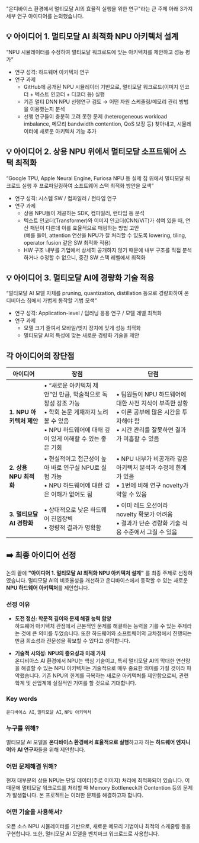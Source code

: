 "온디바이스 환경에서 멀티모달 AI의 효율적 실행을 위한 연구"라는 큰 주제 아래 3가지 세부 연구 아이디어를 논의했습니다.

## 💡 아이디어 1. 멀티모달 AI 최적화 NPU 아키텍처 설계 
“NPU 시뮬레이터를 수정하여 멀티모달 워크로드에 맞는 아키텍처를 제안하고 성능 평가”

* 연구 성격: 하드웨어 아키텍처 연구
* 연구 과제
  * GitHub에 공개된 NPU 시뮬레이터 기반으로, 멀티모달 워크로드(이미지 인코더 + 텍스트 인코더 + 디코더 등) 실행
  * 기존 멀티 DNN NPU 선행연구 검토 → 어떤 자원 스케줄링/메모리 관리 방법을 이용했는지 분석
  * 선행 연구들이 충분히 고려 못한 문제 (heterogeneous workload imbalance, 메모리 bandwidth contention, QoS 보장 등) 찾아내고, 시뮬레이터에 새로운 아키텍처 기능 추가

## 💡 아이디어 2. 상용 NPU 위에서 멀티모달 소프트웨어 스택 최적화  
“Google TPU, Apple Neural Engine, Furiosa NPU 등 실제 칩 위에서 멀티모달 워크로드 실행 후 프로파일링하여 소프트웨어 스택 최적화 방안을 모색”

* 연구 성격: 시스템 SW / 컴파일러 / 런타임 연구
* 연구 과제
  * 상용 NPU들이 제공하는 SDK, 컴파일러, 런타임 등 분석
  * 텍스트 인코더(Transformer)와 이미지 인코더(CNN/ViT)가 섞여 있을 때, 연산 패턴이 다른데 이를 효율적으로 매핑하는 방법 고안<br>
    (예를 들어, attention 연산을 NPU가 잘 처리할 수 있도록 lowering, tiling, operator fusion 같은 SW 최적화 적용) 
  * HW 구조 내부를 기업에서 상세히 공개하지 않기 때문에 내부 구조를 직접 분석하거나 수정할 수 없으니, 중간 SW 스택 레벨에서 최적화

## 💡 아이디어 3. 멀티모달 AI에 경량화 기술 적용
“멀티모달 AI 모델 자체를 pruning, quantization, distillation 등으로 경량화하여 온디비아스 칩에서 가볍게 동작할 기법 모색”

* 연구 성격: Application-level / 딥러닝 응용 연구 / 모델 레벨 최적화
* 연구 과제
  * 모델 크기 줄여서 모바일/엣지 장치에 맞게 성능 최적화
  * 멀티모달 AI의 특성에 맞는 새로운 경량화 기술을 제안
 
## 각 아이디어의 장단점 
| 아이디어 | 장점 | 단점 |
|---|---|---|
| **1. NPU 아키텍처 제안** | • “새로운 아키텍처 제안”인 만큼, 학술적으로 독창성 강조 가능<br> • 학회 논문 게재까지 노려볼 수 있음<br>  • NPU 하드웨어에 대해 깊이 있게 이해할 수 있는 좋은 기회 | • 팀원들이 NPU 하드웨어에 대한 사전 지식이 부족한 상황<br> • 이론 공부에 많은 시간을 투자해야 함<br> • 시간 관리를 잘못하면 결과가 미흡할 수 있음 |
| **2. 상용 NPU 최적화** | • 현실적이고 접근성이 높아 바로 연구실 NPU로 실험 가능<br> • NPU 하드웨어에 대한 깊은 이해가 없어도 됨 | • NPU 내부가 비공개라 깊은 아키텍처 분석과 수정에 한계가 있음<br> • 1번에 비해 연구 novelty가 약할 수 있음 |
| **3. 멀티모달 AI 경량화** | • 상대적으로 낮은 하드웨어 진입장벽<br>• 정량적 결과가 명확함 | • 이미 레드 오션이라 novelty 확보가 어려움<br> • 결과가 단순 경량화 기술 적용 수준에서 그칠 수 있음 |


## ➡️ 최종 아이디어 선정
논의 끝에 **"아이디어 1. 멀티모달 AI 최적화 NPU 아키텍처 설계"** 를 최종 주제로 선정하였습니다. 멀티모달 AI의 비효율성을 개선하고 온디바이스에서 동작할 수 있는 새로운 **NPU 하드웨어 아키텍처**를 제안합니다. 

### 선정 이유
* **도전 정신: 학문적 깊이와 문제 해결 능력 함양** <br>
하드웨어 아키텍처 관점에서 근본적인 문제를 해결하는 능력을 기를 수 있는 주제라는 것에 큰 의미를 두었습니다. 또한 하드웨어와 소프트웨어의 교차점에서 진행되는 만큼 희소성과 전문성을 확보할 수 있다고 생각합니다.

* **기술적 시의성: NPU의 중요성과 미래 가치** <br>
온디비아스 AI 환경에서 NPU는 핵심 기술이고, 특히 멀티모달 AI의 막대한 연산량을 해결할 수 있는 NPU 아키텍처는 기술적으로 매우 중요한 의미를 가질 것이라 파악했습니다. 기존 NPU의 한계를 극복하는 새로운 아키텍처를 제안함으로써, 관련 학계 및 산업계에 실질적인 기여를 할 것으로 기대합니다.

### Key words
`온디바이스 AI`, `멀티모달 AI`, `NPU 아키텍처`

###  누구를 위해?
멀티모달 AI 모델을 **온디바이스 환경에서 효율적으로 실행**하고자 하는 **하드웨어 엔지니어**와 **AI 연구자**들을 위해 제안합니다.

### 어떤 문제해결 위해?
현재 대부분의 상용 NPU는 단일 데이터(주로 이미지) 처리에 최적화되어 있습니다. 이 때문에 멀티모달 워크로드를 처리할 때 Memory Bottleneck과 Contention 등의 문제가 발생합니다. 본 프로젝트는 이러한 문제를 해결하고자 합니다.

### 어떤 기술을 사용해서?
오픈 소스 NPU 시뮬레이터를 기반으로, 새로운 메모리 기법이나 최적의 스케줄링 등을 구현합니다. 또한, 멀티모달 AI 모델을 벤치마크 워크로드로 사용합니다.
